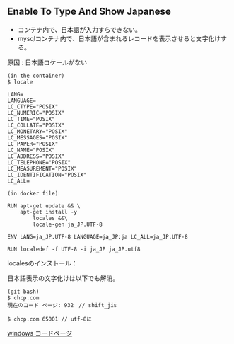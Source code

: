 ## Enable To Type And Show Japanese


 - コンテナ内で、日本語が入力すらできない。
 - mysqlコンテナ内で、日本語が含まれるレコードを表示させると文字化けする。

原因 : 日本語ロケールがない
```
(in the container)
$ locale

LANG=
LANGUAGE=
LC_CTYPE="POSIX"
LC_NUMERIC="POSIX"
LC_TIME="POSIX"
LC_COLLATE="POSIX"
LC_MONETARY="POSIX"
LC_MESSAGES="POSIX"
LC_PAPER="POSIX"
LC_NAME="POSIX"
LC_ADDRESS="POSIX"
LC_TELEPHONE="POSIX"
LC_MEASUREMENT="POSIX"
LC_IDENTIFICATION="POSIX"
LC_ALL=

```

```
(in docker file)

RUN apt-get update && \
    apt-get install -y
        locales &&\
        locale-gen ja_JP.UTF-8

ENV LANG=ja_JP.UTF-8 LANGUAGE=ja_JP:ja LC_ALL=ja_JP.UTF-8

RUN localedef -f UTF-8 -i ja_JP ja_JP.utf8
```

localesのインストール：



日本語表示の文字化けは以下でも解消。
```
(git bash)
$ chcp.com
現在のコード ページ: 932　// shift_jis

$ chcp.com 65001 // utf-8に
```
[windows コードページ](https://www.ipentec.com/document/windows-codepage-list)

